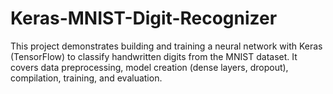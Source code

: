 # Keras-MNIST-Digit-Recognizer
This project demonstrates building and training a neural network with Keras (TensorFlow) to classify handwritten digits from the MNIST dataset. It covers data preprocessing, model creation (dense layers, dropout), compilation, training, and evaluation.
